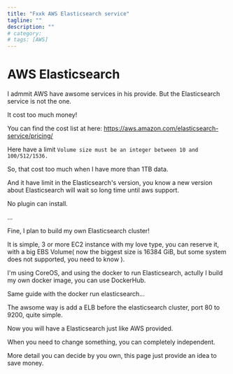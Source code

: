 ```yaml
---
title: "Fxxk AWS Elasticsearch service"
tagline: ""
description: ""
# category: 
# tags: [AWS]
---
```


# AWS Elasticsearch
I admmit AWS have awsome services in his provide. But the Elasticsearch service is not the one.

It cost too much money!

You can find the cost list at here: <https://aws.amazon.com/elasticsearch-service/pricing/>

Here have a limit `Volume size must be an integer between 10 and 100/512/1536.`

So, that cost too much when I have more than 1TB data.

And it have limit in the Elasticsearch's version, you know a new version about Elasticsearch will wait so long time until aws support.

No plugin can install.

...

Fine, I plan to build my own Elasticsearch cluster!

It is simple, 3 or more EC2 instance with my love type, you can reserve it, with a big EBS Volume( now the biggest size is 16384 GiB, but some system does not supported, you need to know ).

I'm using CoreOS, and using the docker to run Elasticsearch, actully I build my own docker image, you can use DockerHub.

Same guide with the docker run elasticsearch...

The awsome way is add a ELB before the elasticsearch cluster, port 80 to 9200, quite simple.

Now you will have a Elasticsearch just like AWS provided.

When you need to change something, you can completely independent.

More detail you can decide by you own, this page just provide an idea to save money.
